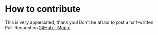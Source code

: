 # How to contribute

This is very appreciated, thank you! Don't be afraid to post a half-written Pull-Request on <a href="https://github.com/deepio/mupix">GitHub - Mupix</a>.
